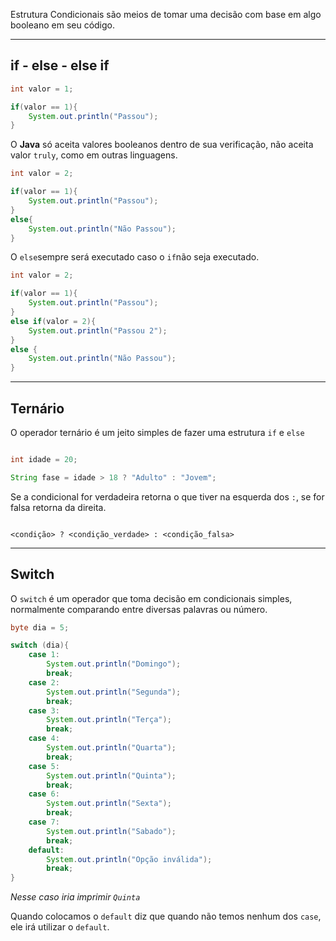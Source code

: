 Estrutura Condicionais são meios de tomar uma decisão com base em algo booleano em seu código.

---
## if - else - else if

```Java
int valor = 1;

if(valor == 1){
	System.out.println("Passou");
}
```

O **Java** só aceita valores booleanos dentro de sua verificação, não aceita valor `truly`, como em outras linguagens.

```Java
int valor = 2;

if(valor == 1){
	System.out.println("Passou");
}
else{
	System.out.println("Não Passou");
}
```
O `else`sempre será executado caso o `if`não seja executado.

```Java
int valor = 2;

if(valor == 1){
	System.out.println("Passou");
}
else if(valor = 2){
	System.out.println("Passou 2");
}
else {
	System.out.println("Não Passou");
}
```
---
## Ternário

O operador ternário é um jeito simples de fazer uma estrutura `if` e `else`

```Java

int idade = 20;

String fase = idade > 18 ? "Adulto" : "Jovem"; 
```

Se a condicional for verdadeira retorna o que tiver na esquerda dos `:`, se for falsa retorna da direita.

```Mardown

<condição> ? <condição_verdade> : <condição_falsa>
```
---
## Switch

O `switch` é um operador que toma decisão em condicionais simples, normalmente comparando entre diversas palavras ou número.

```Java
byte dia = 5;

switch (dia){
	case 1:
		System.out.println("Domingo");
		break;
	case 2:
		System.out.println("Segunda");
		break;
	case 3:
		System.out.println("Terça");
		break;
	case 4:
		System.out.println("Quarta");
		break;
	case 5:
		System.out.println("Quinta");	
		break;
	case 6:
		System.out.println("Sexta");
		break;
	case 7:
		System.out.println("Sabado");
		break;
	default:
		System.out.println("Opção inválida");
		break;
}
```
*Nesse caso iria imprimir `Quinta`*

Quando colocamos o `default` diz que quando não temos nenhum dos `case`, ele irá utilizar o `default`.